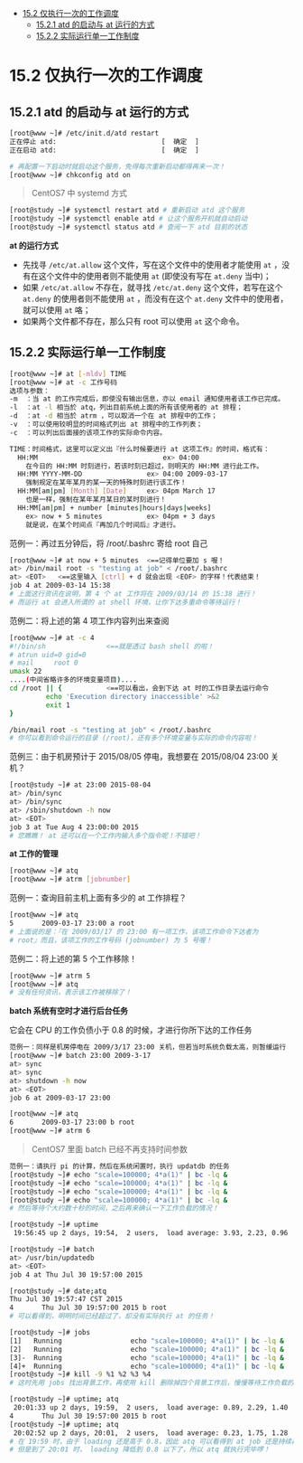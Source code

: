 <!-- TOC -->

- [15.2 仅执行一次的工作调度](#152-仅执行一次的工作调度)
    - [15.2.1 atd 的启动与 at 运行的方式](#1521-atd-的启动与-at-运行的方式)
    - [15.2.2 实际运行单一工作制度](#1522-实际运行单一工作制度)

<!-- /TOC -->

# 15.2 仅执行一次的工作调度

## 15.2.1 atd 的启动与 at 运行的方式

```bash
[root@www ~]# /etc/init.d/atd restart
正在停止 atd:                          [  确定  ]
正在启动 atd:                          [  确定  ]

# 再配置一下启动时就启动这个服务，免得每次重新启动都得再来一次！
[root@www ~]# chkconfig atd on
```

> CentOS7 中 systemd 方式

```bash
[root@study ~]# systemctl restart atd # 重新启动 atd 这个服务
[root@study ~]# systemctl enable atd # 让这个服务开机就自动启动
[root@study ~]# systemctl status atd # 查阅一下 atd 目前的状态
```

**at 的运行方式**

* 先找寻 `/etc/at.allow` 这个文件，写在这个文件中的使用者才能使用 `at` ，没有在这个文件中的使用者则不能使用 `at` (即使没有写在 `at.deny` 当中)；
* 如果 `/etc/at.allow` 不存在，就寻找 `/etc/at.deny` 这个文件，若写在这个 `at.deny` 的使用者则不能使用 `at` ，而没有在这个 `at.deny` 文件中的使用者，就可以使用 `at` 咯；
* 如果两个文件都不存在，那么只有 root 可以使用 `at` 这个命令。

## 15.2.2 实际运行单一工作制度

```bash
[root@www ~]# at [-mldv] TIME
[root@www ~]# at -c 工作号码
选项与参数：
-m  ：当 at 的工作完成后，即使没有输出信息，亦以 email 通知使用者该工作已完成。
-l  ：at -l 相当於 atq，列出目前系统上面的所有该使用者的 at 排程；
-d  ：at -d 相当於 atrm ，可以取消一个在 at 排程中的工作；
-v  ：可以使用较明显的时间格式列出 at 排程中的工作列表；
-c  ：可以列出后面接的该项工作的实际命令内容。

TIME：时间格式，这里可以定义出『什么时候要进行 at 这项工作』的时间，格式有：
  HH:MM				                  ex> 04:00
	在今日的 HH:MM 时刻进行，若该时刻已超过，则明天的 HH:MM 进行此工作。
  HH:MM YYYY-MM-DD		          ex> 04:00 2009-03-17
	强制规定在某年某月的某一天的特殊时刻进行该工作！
  HH:MM[am|pm] [Month] [Date]	  ex> 04pm March 17
	也是一样，强制在某年某月某日的某时刻进行！
  HH:MM[am|pm] + number [minutes|hours|days|weeks]
	ex> now + 5 minutes	          ex> 04pm + 3 days
	就是说，在某个时间点『再加几个时间后』才进行。
```

范例一：再过五分钟后，将 /root/.bashrc 寄给 root 自己

```bash
[root@www ~]# at now + 5 minutes  <==记得单位要加 s 喔！
at> /bin/mail root -s "testing at job" < /root/.bashrc
at> <EOT>   <==这里输入 [ctrl] + d 就会出现 <EOF> 的字样！代表结束！
job 4 at 2009-03-14 15:38
# 上面这行资讯在说明，第 4 个 at 工作将在 2009/03/14 的 15:38 进行！
# 而运行 at 会进入所谓的 at shell 环境，让你下达多重命令等待运行！
```

范例二：将上述的第 4 项工作内容列出来查阅

```bash
[root@www ~]# at -c 4
#!/bin/sh               <==就是透过 bash shell 的啦！
# atrun uid=0 gid=0
# mail     root 0
umask 22
....(中间省略许多的环境变量项目)....
cd /root || {           <==可以看出，会到下达 at 时的工作目录去运行命令
         echo 'Execution directory inaccessible' >&2
         exit 1
}

/bin/mail root -s "testing at job" < /root/.bashrc
# 你可以看到命令运行的目录 (/root)，还有多个环境变量与实际的命令内容啦！
```

范例三：由于机房预计于 2015/08/05 停电，我想要在 2015/08/04 23:00 关机？

```bash
[root@study ~]# at 23:00 2015-08-04
at> /bin/sync
at> /bin/sync
at> /sbin/shutdown -h now
at> <EOT>
job 3 at Tue Aug 4 23:00:00 2015
# 您瞧瞧！ at 还可以在一个工作内输入多个指令呢！不错吧！
```

**at 工作的管理**

```bash
[root@www ~]# atq
[root@www ~]# atrm [jobnumber]
```

范例一：查询目前主机上面有多少的 at 工作排程？

```bash
[root@www ~]# atq
5       2009-03-17 23:00 a root
# 上面说的是：『在 2009/03/17 的 23:00 有一项工作，该项工作命令下达者为 
# root』而且，该项工作的工作号码 (jobnumber) 为 5 号喔！
```

范例二：将上述的第 5 个工作移除！

```bash
[root@www ~]# atrm 5
[root@www ~]# atq
# 没有任何资讯，表示该工作被移除了！
```

**batch 系统有空时才进行后台任务**

它会在 CPU 的工作负债小于 0.8 的时候，才进行你所下达的工作任务

```bash
范例一：同样是机房停电在 2009/3/17 23:00 关机，但若当时系统负载太高，则暂缓运行
[root@www ~]# batch 23:00 2009-3-17
at> sync
at> sync
at> shutdown -h now
at> <EOT>
job 6 at 2009-03-17 23:00

[root@www ~]# atq
6       2009-03-17 23:00 b root
[root@www ~]# atrm 6
```

> CentOS7 里面  batch 已经不再支持时间参数

```bash
范例一：请执行 pi 的计算，然后在系统闲置时，执行 updatdb 的任务
[root@study ~]# echo "scale=100000; 4*a(1)" | bc -lq &
[root@study ~]# echo "scale=100000; 4*a(1)" | bc -lq &
[root@study ~]# echo "scale=100000; 4*a(1)" | bc -lq &
[root@study ~]# echo "scale=100000; 4*a(1)" | bc -lq &
# 然后等待个大约数十秒的时间，之后再来确认一下工作负载的情况！

[root@study ~]# uptime
 19:56:45 up 2 days, 19:54,  2 users,  load average: 3.93, 2.23, 0.96

[root@study ~]# batch
at> /usr/bin/updatedb
at> <EOT>
job 4 at Thu Jul 30 19:57:00 2015

[root@study ~]# date;atq
Thu Jul 30 19:57:47 CST 2015
4       Thu Jul 30 19:57:00 2015 b root
# 可以看得到，明明时间已经超过了，却没有实际执行 at 的任务！

[root@study ~]# jobs
[1]   Running                 echo "scale=100000; 4*a(1)" | bc -lq &
[2]   Running                 echo "scale=100000; 4*a(1)" | bc -lq &
[3]-  Running                 echo "scale=100000; 4*a(1)" | bc -lq &
[4]+  Running                 echo "scale=100000; 4*a(1)" | bc -lq &
[root@study ~]# kill -9 %1 %2 %3 %4
# 这时先用 jobs 找出背景工作，再使用 kill 删除掉四个背景工作后，慢慢等待工作负载的下降

[root@study ~]# uptime; atq
 20:01:33 up 2 days, 19:59,  2 users,  load average: 0.89, 2.29, 1.40
4       Thu Jul 30 19:57:00 2015 b root
[root@study ~]# uptime; atq
 20:02:52 up 2 days, 20:01,  2 users,  load average: 0.23, 1.75, 1.28
# 在 19:59 时，由于 loading 还是高于 0.8，因此 atq 可以看得到 at job 还是持续再等待当中喔！
# 但是到了 20:01 时， loading 降低到 0.8 以下了，所以 atq 就执行完毕啰！
```